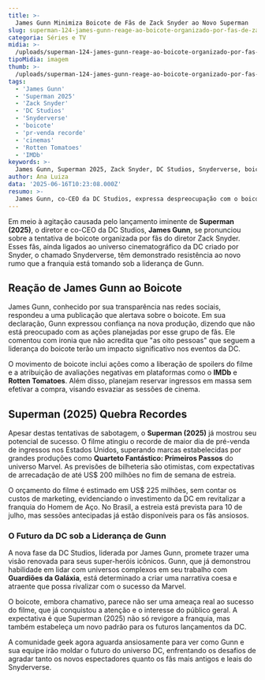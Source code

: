 ```yaml
---
title: >-
  James Gunn Minimiza Boicote de Fãs de Zack Snyder ao Novo Superman
slug: superman-124-james-gunn-reage-ao-boicote-organizado-por-fas-de-zack-snyder
categoria: Séries e TV
midia: >-
  /uploads/superman-124-james-gunn-reage-ao-boicote-organizado-por-fas-de-zack-snyder-thumb.webp
tipoMidia: imagem
thumb: >-
  /uploads/superman-124-james-gunn-reage-ao-boicote-organizado-por-fas-de-zack-snyder-thumb.webp
tags:
  - 'James Gunn'
  - 'Superman 2025'
  - 'Zack Snyder'
  - 'DC Studios'
  - 'Snyderverse'
  - 'boicote'
  - 'pr-venda recorde'
  - 'cinemas'
  - 'Rotten Tomatoes'
  - 'IMDb'
keywords: >-
  James Gunn, Superman 2025, Zack Snyder, DC Studios, Snyderverse, boicote, pré-venda recorde, cinemas, Rotten Tomatoes, IMDb
author: Ana Luiza
data: '2025-06-16T10:23:08.000Z'
resumo: >-
  James Gunn, co-CEO da DC Studios, expressa despreocupação com o boicote ao filme Superman (2025) orquestrado por fãs de Zack Snyder. Mesmo com a tentativa de sabotagem, o filme já atingiu recordes de pré-venda nos Estados Unidos.
---
```


Em meio à agitação causada pelo lançamento iminente de **Superman (2025)**, o diretor e co-CEO da DC Studios, **James Gunn**, se pronunciou sobre a tentativa de boicote organizada por fãs do diretor Zack Snyder. Esses fãs, ainda ligados ao universo cinematográfico da DC criado por Snyder, o chamado Snyderverse, têm demonstrado resistência ao novo rumo que a franquia está tomando sob a liderança de Gunn.

## Reação de James Gunn ao Boicote

James Gunn, conhecido por sua transparência nas redes sociais, respondeu a uma publicação que alertava sobre o boicote. Em sua declaração, Gunn expressou confiança na nova produção, dizendo que não está preocupado com as ações planejadas por esse grupo de fãs. Ele comentou com ironia que não acredita que "as oito pessoas" que seguem a liderança do boicote terão um impacto significativo nos eventos da DC.

O movimento de boicote inclui ações como a liberação de spoilers do filme e a atribuição de avaliações negativas em plataformas como o **IMDb** e **Rotten Tomatoes**. Além disso, planejam reservar ingressos em massa sem efetivar a compra, visando esvaziar as sessões de cinema.

## Superman (2025) Quebra Recordes

Apesar destas tentativas de sabotagem, o **Superman (2025)** já mostrou seu potencial de sucesso. O filme atingiu o recorde de maior dia de pré-venda de ingressos nos Estados Unidos, superando marcas estabelecidas por grandes produções como **Quarteto Fantástico: Primeiros Passos** do universo Marvel. As previsões de bilheteria são otimistas, com expectativas de arrecadação de até US$ 200 milhões no fim de semana de estreia.

O orçamento do filme é estimado em US$ 225 milhões, sem contar os custos de marketing, evidenciando o investimento da DC em revitalizar a franquia do Homem de Aço. No Brasil, a estreia está prevista para 10 de julho, mas sessões antecipadas já estão disponíveis para os fãs ansiosos.

### O Futuro da DC sob a Liderança de Gunn

A nova fase da DC Studios, liderada por James Gunn, promete trazer uma visão renovada para seus super-heróis icônicos. Gunn, que já demonstrou habilidade em lidar com universos complexos em seu trabalho com **Guardiões da Galáxia**, está determinado a criar uma narrativa coesa e atraente que possa rivalizar com o sucesso da Marvel.

O boicote, embora chamativo, parece não ser uma ameaça real ao sucesso do filme, que já conquistou a atenção e o interesse do público geral. A expectativa é que Superman (2025) não só revigore a franquia, mas também estabeleça um novo padrão para os futuros lançamentos da DC.

A comunidade geek agora aguarda ansiosamente para ver como Gunn e sua equipe irão moldar o futuro do universo DC, enfrentando os desafios de agradar tanto os novos espectadores quanto os fãs mais antigos e leais do Snyderverse.